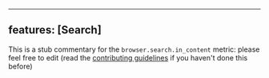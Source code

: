 
---
features: [Search]
---

This is a stub commentary for the `browser.search.in_content` metric: please feel free to edit (read the
[contributing guidelines](https://github.com/mozilla/glean-annotations/blob/main/CONTRIBUTING.md)
if you haven't done this before)
